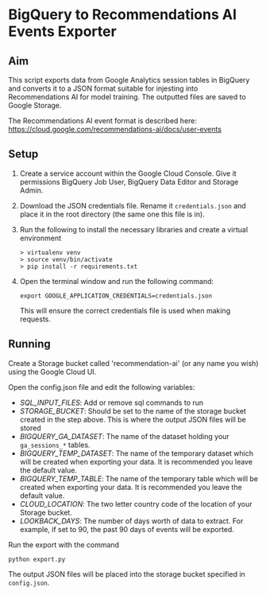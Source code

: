 # BigQuery to Recommendations AI Events Exporter

## Aim

This script exports data from Google Analytics session tables in BigQuery and converts
it to a JSON format suitable for injesting into Recommendations AI for model training. The
outputted files are saved to Google Storage.

The Recommendations AI event format is described here:
<https://cloud.google.com/recommendations-ai/docs/user-events>

## Setup

1. Create a service account within the Google Cloud Console. Give it permissions 
BigQuery Job User, BigQuery Data Editor and Storage Admin.

2. Download the JSON credentials file. Rename it `credentials.json` and place it in
the root directory (the same one this file is in).

3. Run the following to install the necessary libraries and create a virtual environment

    ```
    > virtualenv venv
    > source venv/bin/activate
    > pip install -r requirements.txt
    ```

4. Open the terminal window and run the following command:

	`export GOOGLE_APPLICATION_CREDENTIALS=credentials.json`

    This will ensure the correct credentials file is used when making requests.

## Running

Create a Storage bucket called 'recommendation-ai' (or any name you wish) using the Google Cloud UI.

Open the config.json file and edit the following variables:

- _SQL_INPUT_FILES_: Add or remove sql commands to run
- _STORAGE_BUCKET_: Should be set to the name of the storage bucket created in the step above. This
is where the output JSON files will be stored
- _BIGQUERY_GA_DATASET_: The name of the dataset holding your `ga_sessions_*` tables.
- _BIGQUERY_TEMP_DATASET_: The name of the temporary dataset which will be created when exporting your data.
It is recommended you leave the default value.
- _BIGQUERY_TEMP_TABLE_: The name of the temporary table which will be created when exporting your data.
It is recommended you leave the default value.
- _CLOUD_LOCATION_: The two letter country code of the location of your Storage bucket.
- _LOOKBACK_DAYS_: The number of days worth of data to extract. For example, if set to 90, the past 90
days of events will be exported.

Run the export with the command

	python export.py

The output JSON files will be placed into the storage bucket specified in `config.json`.
